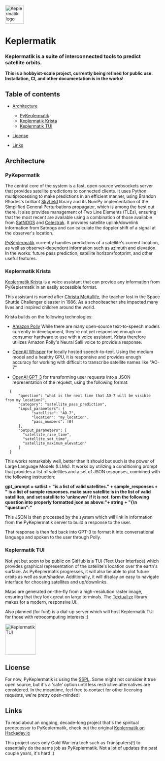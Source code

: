 
<a href="https://github.com/mysteriousham73/PyKeplermatik`/">
    <img src="https://i.imgur.com/Od9Y0V6.png" alt="Keplermatik logo" title="Keplermatik    " "left" height="60" />
</a>

# Keplermatik

### Keplermatik is a suite of interconnected tools to predict satellite orbits.
**This is a hobbyist-scale project, currently being refined for public use.  Installation, CI, and other documentation is in the works!**

## Table of contents

- [Architecture](#installation)
    - [PyKeplermatik](#PyKepermatik)
    - [Keplermatik Krista](#Keplermatik-Krista)
    - [Keplermatik TUI](#Keplermatik-TUI)

- [License](#license)
- [Links](#links)

## Architecture

### PyKepermatik
The central core of the system is a fast, open-source websockets server that provides satellite predictions to connected clients.  It uses Python multiprocessing to make predictions in an efficient manner, using Brandon Rhodes's brilliant [Skyfield](https://github.com/skyfielders/python-skyfield) library and its NumPy implementation of the Simplified General Perturbations propagator, which is among the best out there.  It also provides management of Two Line Elements (TLEs), ensuring that the most recent are available using a combination of those available from [SatNOGS](https://satnogs.org/) and [Celestrak](https://celestrak.org/).  It provides satellite uplink/downlink information from Satnogs and can calculate the doppler shift of a signal at the observer's location. 

[PyKeplermatik](https://github.com/mysteriousham73/PyKeplermatik) currently handles predictions of a satellite's current location, as well as observer-dependent information such as azimuth and elevation.  In the works: future pass prediction, satellite horizon/footprint, and other useful features. 

### Keplermatik Krista

[Keplermatik Krista](https://github.com/mysteriousham73/keplermatik_krista) is a voice assistant that can provide any information from PyKeplermatik in an easily accessible format.

This assistant is named after [Christa McAullife](https://en.wikipedia.org/wiki/Christa_McAuliffe), the teacher lost in the Space Shuttle Challenger disaster in 1986.  As a schoolteacher she impacted many lives and inspired children around the world. 

Krista builds on the following technologies:

- [Amazon Polly](https://aws.amazon.com/polly/)  While there are many open-source text-to-speech models currently in development, they're not yet responsive enough on consumer hardware to use with a voice assistant.  Krista therefore utilizes Amazon Polly's Neural Salli voice to provide a response.
  

- [OpenAI Whisper](https://github.com/openai/whisper) for locally hosted speech-to-text.  Using the medium model and a healthy GPU, it is responsive and provides enough accuracy for working with difficult to transcribe satellite names like "AO-7"
  

- [OpenAI GPT-3](https://beta.openai.com/docs/models/gpt-3) for transforming user requests into a JSON representation of the request, using the following format: 
```
  {
      "question": "what is the next time that AO-7 will be visible from my location?",
      "category": "satellite_pass_prediction",
      "input_parameters": {
            "satellite": "AO-7",
            "location": "my_location",
            "pass_numbers": [0]
      },
      "output_parameters": [
        "satellite_rise_time",
        "satellite_set_time",
        "satellite_maximum_elevation"
      ]
  }
  ```

  This works remarkably well, better than it should but such is the power of Large Language Models (LLMs).  It works by utilizing a conditioning prompt that provides a list of satellites and a set of JSON responses, combined with the following instruction:

**gpt_prompt = satlist + "is a list of valid satellites." + sample_responses + " is a list of sample responses. make sure satellite is in the list of valid satellites, and set satellite to 'unknown' if it is not.  form the following question into properly formatted json as above:"+ string + "{\n \"question\":"**

This JSON is then processed by the system which will link in information from the PyKeplermatik server to build a response to the user.

That response is then fed back into GPT-3 to format it into conversational language and spoken to the user through Polly. 

### Keplermatik TUI

Not yet but soon to be public on GitHub is a TUI (Text User Interface) which provides graphical representation of the satellite's location over the earth's surface.  As PyKeplermatik progresses, it will also be able to plot future orbits as well as sun/shadow.  Additionally, it will display an easy to navigate interface for choosing satellites and up/downlinks.

Maps are generated on-the-fly from a high-resolution raster image, ensuring that they look great on large terminals.  The [Textualize](https://github.com/Textualize/textual) library makes for a modern, responsive UI.

Also planned (for fun!) is a dial-up server which will host Keplermatik TUI for those with retrocomputing interests :)

<a href="https://github.com/mysteriousham73/PyKeplermatik`/">
<img src="https://i.imgur.com/MoWhES2.jpg" alt="Keplermatik TUI" title="Keplermatik  TUI  " "left" height="100" />
</a>

## License

For now, PyKeplermatik is using the [SSPL](https://en.wikipedia.org/wiki/Server_Side_Public_License).  Some might not consider it true open source, but it's a 'safe' option until less restrictive alternatives are considered.  In the meantime, feel free to contact for other licensing requests, we're pretty open-minded!  

## Links

To read about an ongoing, decade-long project that's the spiritual predecessor to PyKeplermatik, check out the original [Keplermatik on Hackaday.io](https://hackaday.io/project/5358-keplermatik)

This project uses only Cold War-era tech such as Transputers(!) to essentially do the same job as PyKeplermatik.  Not a lot of updates the past couple years, it's hard :)

